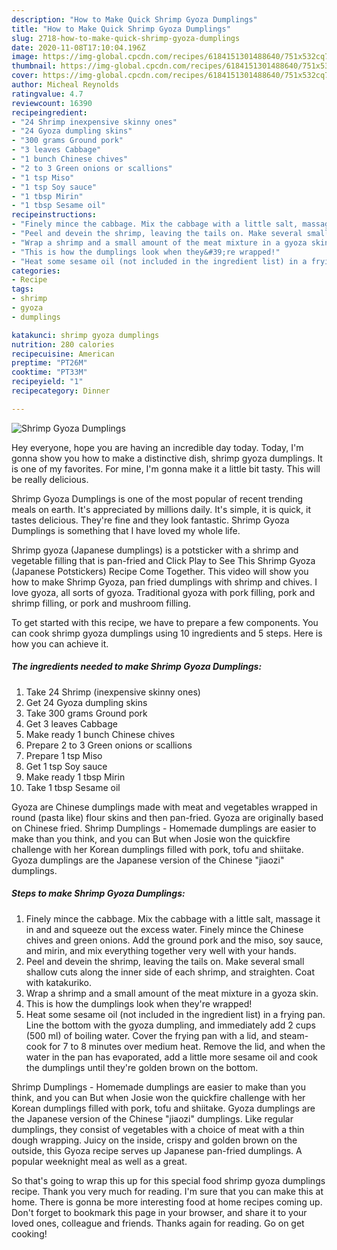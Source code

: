 ```yaml
---
description: "How to Make Quick Shrimp Gyoza Dumplings"
title: "How to Make Quick Shrimp Gyoza Dumplings"
slug: 2718-how-to-make-quick-shrimp-gyoza-dumplings
date: 2020-11-08T17:10:04.196Z
image: https://img-global.cpcdn.com/recipes/6184151301488640/751x532cq70/shrimp-gyoza-dumplings-recipe-main-photo.jpg
thumbnail: https://img-global.cpcdn.com/recipes/6184151301488640/751x532cq70/shrimp-gyoza-dumplings-recipe-main-photo.jpg
cover: https://img-global.cpcdn.com/recipes/6184151301488640/751x532cq70/shrimp-gyoza-dumplings-recipe-main-photo.jpg
author: Micheal Reynolds
ratingvalue: 4.7
reviewcount: 16390
recipeingredient:
- "24 Shrimp inexpensive skinny ones"
- "24 Gyoza dumpling skins"
- "300 grams Ground pork"
- "3 leaves Cabbage"
- "1 bunch Chinese chives"
- "2 to 3 Green onions or scallions"
- "1 tsp Miso"
- "1 tsp Soy sauce"
- "1 tbsp Mirin"
- "1 tbsp Sesame oil"
recipeinstructions:
- "Finely mince the cabbage. Mix the cabbage with a little salt, massage it in and and squeeze out the excess water. Finely mince the Chinese chives and  green onions. Add the ground pork and the miso, soy sauce, and mirin, and mix everything together very well with your hands."
- "Peel and devein the shrimp, leaving the tails on. Make several small shallow cuts along the inner side of each shrimp, and straighten. Coat with katakuriko."
- "Wrap a shrimp and a small amount of the meat mixture in a gyoza skin."
- "This is how the dumplings look when they&#39;re wrapped!"
- "Heat some sesame oil (not included in the ingredient list) in a frying pan. Line the bottom with the gyoza dumpling, and immediately add 2 cups  (500 ml) of boiling water. Cover the frying pan with a lid, and steam-cook  for 7 to 8 minutes over medium heat. Remove the lid, and when the water in the pan has evaporated, add a little more sesame oil and cook the dumplings until they&#39;re golden brown on the bottom."
categories:
- Recipe
tags:
- shrimp
- gyoza
- dumplings

katakunci: shrimp gyoza dumplings 
nutrition: 280 calories
recipecuisine: American
preptime: "PT26M"
cooktime: "PT33M"
recipeyield: "1"
recipecategory: Dinner

---
```



![Shrimp Gyoza Dumplings](https://img-global.cpcdn.com/recipes/6184151301488640/751x532cq70/shrimp-gyoza-dumplings-recipe-main-photo.jpg)

Hey everyone, hope you are having an incredible day today. Today, I'm gonna show you how to make a distinctive dish, shrimp gyoza dumplings. It is one of my favorites. For mine, I'm gonna make it a little bit tasty. This will be really delicious.

Shrimp Gyoza Dumplings is one of the most popular of recent trending meals on earth. It's appreciated by millions daily. It's simple, it is quick, it tastes delicious. They're fine and they look fantastic. Shrimp Gyoza Dumplings is something that I have loved my whole life.

Shrimp gyoza (Japanese dumplings) is a potsticker with a shrimp and vegetable filling that is pan-fried and Click Play to See This Shrimp Gyoza (Japanese Potstickers) Recipe Come Together. This video will show you how to make Shrimp Gyoza, pan fried dumplings with shrimp and chives. I love gyoza, all sorts of gyoza. Traditional gyoza with pork filling, pork and shrimp filling, or pork and mushroom filling.


To get started with this recipe, we have to prepare a few components. You can cook shrimp gyoza dumplings using 10 ingredients and 5 steps. Here is how you can achieve it.

<!--inarticleads1-->

##### The ingredients needed to make Shrimp Gyoza Dumplings:

1. Take 24 Shrimp (inexpensive skinny ones)
1. Get 24 Gyoza dumpling skins
1. Take 300 grams Ground pork
1. Get 3 leaves Cabbage
1. Make ready 1 bunch Chinese chives
1. Prepare 2 to 3 Green onions or scallions
1. Prepare 1 tsp Miso
1. Get 1 tsp Soy sauce
1. Make ready 1 tbsp Mirin
1. Take 1 tbsp Sesame oil


Gyoza are Chinese dumplings made with meat and vegetables wrapped in round (pasta like) flour skins and then pan-fried. Gyoza are originally based on Chinese fried. Shrimp Dumplings - Homemade dumplings are easier to make than you think, and you can But when Josie won the quickfire challenge with her Korean dumplings filled with pork, tofu and shiitake. Gyoza dumplings are the Japanese version of the Chinese &#34;jiaozi&#34; dumplings. 

<!--inarticleads2-->

##### Steps to make Shrimp Gyoza Dumplings:

1. Finely mince the cabbage. Mix the cabbage with a little salt, massage it in and and squeeze out the excess water. Finely mince the Chinese chives and  green onions. Add the ground pork and the miso, soy sauce, and mirin, and mix everything together very well with your hands.
1. Peel and devein the shrimp, leaving the tails on. Make several small shallow cuts along the inner side of each shrimp, and straighten. Coat with katakuriko.
1. Wrap a shrimp and a small amount of the meat mixture in a gyoza skin.
1. This is how the dumplings look when they&#39;re wrapped!
1. Heat some sesame oil (not included in the ingredient list) in a frying pan. Line the bottom with the gyoza dumpling, and immediately add 2 cups  (500 ml) of boiling water. Cover the frying pan with a lid, and steam-cook  for 7 to 8 minutes over medium heat. Remove the lid, and when the water in the pan has evaporated, add a little more sesame oil and cook the dumplings until they&#39;re golden brown on the bottom.


Shrimp Dumplings - Homemade dumplings are easier to make than you think, and you can But when Josie won the quickfire challenge with her Korean dumplings filled with pork, tofu and shiitake. Gyoza dumplings are the Japanese version of the Chinese &#34;jiaozi&#34; dumplings. Like regular dumplings, they consist of vegetables with a choice of meat with a thin dough wrapping. Juicy on the inside, crispy and golden brown on the outside, this Gyoza recipe serves up Japanese pan-fried dumplings. A popular weeknight meal as well as a great. 

So that's going to wrap this up for this special food shrimp gyoza dumplings recipe. Thank you very much for reading. I'm sure that you can make this at home. There is gonna be more interesting food at home recipes coming up. Don't forget to bookmark this page in your browser, and share it to your loved ones, colleague and friends. Thanks again for reading. Go on get cooking!
